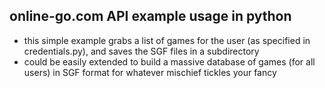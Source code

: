 online-go.com API example usage in python
---

* this simple example grabs a list of games for the user (as specified in credentials.py), and saves the SGF files in a subdirectory
* could be easily extended to build a massive database of games (for all users) in SGF format for whatever mischief tickles your fancy

